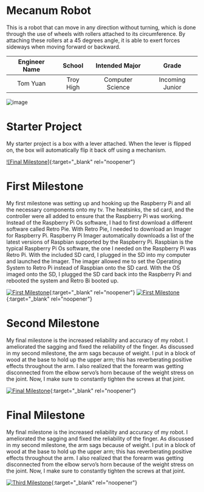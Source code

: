 ﻿# Mecanum Robot
This is a robot that can move in any direction without turning, which is done through the use of wheels with rollers attached to its circumference. By attaching these rollers at a 45 degrees angle, it is able to exert forces sideways when moving forward or backward.

| Engineer Name | School | Intended Major | Grade |
|:--:|:--:|:--:|:--:|
| Tom Yuan | Troy High | Computer Science | Incoming Junior |

![image](https://user-images.githubusercontent.com/80085373/174336734-d30c865d-36aa-47b0-89e3-2164e1ca4248.png)

# Starter Project
My starter project is a box with a lever attached. When the lever is flipped on, the box will automatically flip it back off using a mechanism.

[![Final Milestone]](https://youtu.be/0fxMNs8Zm_U "Final Milestone"){:target="_blank" rel="noopener"}


# First Milestone
My first milestone was setting up and hooking up the Raspberry Pi and all the necessary components onto my tv. The heatsinks, the sd card, and the controller were all added to ensure that the Raspberry Pi was working. Instead of the Raspberry Pi Os software, I had to first download a different software called Retro Pie. With Retro Pie, I needed to download an Imager for Raspberry Pi. Raspberry Pi Imager automatically downloads a list of the latest versions of Raspbian supported by the Raspberry Pi. Raspbian is the typical Raspberry Pi Os software, the one I needed on the Raspberry Pi was Retro Pi. With the included SD card, I plugged in the SD into my computer and launched the Imager. The imager allowed me to set the Operating System to Retro Pi instead of Raspbian onto the SD card. With the OS imaged onto the SD, I plugged the SD card back into the Raspberry Pi and rebooted the system and Retro Bi booted up.

[![First Milestone](![image](https://user-images.githubusercontent.com/80085373/174337303-e015ab43-4fc3-44f4-9131-c670a679e00a.png)
)](https://www.youtube.com/watch?v=CaCazFBhYKs "First Milestone"){:target="_blank" rel="noopener"}
[![First Milestone]()](https://www.youtube.com/watch?v=CaCazFBhYKs "First Milestone"){:target="_blank" rel="noopener"}
  
# Second Milestone
My final milestone is the increased reliability and accuracy of my robot. I ameliorated the sagging and fixed the reliability of the finger. As discussed in my second milestone, the arm sags because of weight. I put in a block of wood at the base to hold up the upper arm; this has reverberating positive effects throughout the arm. I also realized that the forearm was getting disconnected from the elbow servo’s horn because of the weight stress on the joint. Now, I make sure to constantly tighten the screws at that joint. 

[![Final Milestone](https://res.cloudinary.com/marcomontalbano/image/upload/v1612573869/video_to_markdown/images/youtube--F7M7imOVGug-c05b58ac6eb4c4700831b2b3070cd403.jpg )](https://www.youtube.com/watch?v=F7M7imOVGug&feature=emb_logo "Final Milestone"){:target="_blank" rel="noopener"}

# Final Milestone
My final milestone is the increased reliability and accuracy of my robot. I ameliorated the sagging and fixed the reliability of the finger. As discussed in my second milestone, the arm sags because of weight. I put in a block of wood at the base to hold up the upper arm; this has reverberating positive effects throughout the arm. I also realized that the forearm was getting disconnected from the elbow servo’s horn because of the weight stress on the joint. Now, I make sure to constantly tighten the screws at that joint.

[![Third Milestone](https://res.cloudinary.com/marcomontalbano/image/upload/v1612574014/video_to_markdown/images/youtube--y3VAmNlER5Y-c05b58ac6eb4c4700831b2b3070cd403.jpg)](https://www.youtube.com/watch?v=y3VAmNlER5Y&feature=emb_logo "Second Milestone"){:target="_blank" rel="noopener"}

